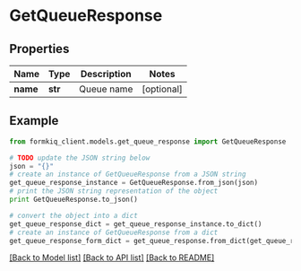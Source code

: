 # GetQueueResponse


## Properties

Name | Type | Description | Notes
------------ | ------------- | ------------- | -------------
**name** | **str** | Queue name | [optional] 

## Example

```python
from formkiq_client.models.get_queue_response import GetQueueResponse

# TODO update the JSON string below
json = "{}"
# create an instance of GetQueueResponse from a JSON string
get_queue_response_instance = GetQueueResponse.from_json(json)
# print the JSON string representation of the object
print GetQueueResponse.to_json()

# convert the object into a dict
get_queue_response_dict = get_queue_response_instance.to_dict()
# create an instance of GetQueueResponse from a dict
get_queue_response_form_dict = get_queue_response.from_dict(get_queue_response_dict)
```
[[Back to Model list]](../README.md#documentation-for-models) [[Back to API list]](../README.md#documentation-for-api-endpoints) [[Back to README]](../README.md)



